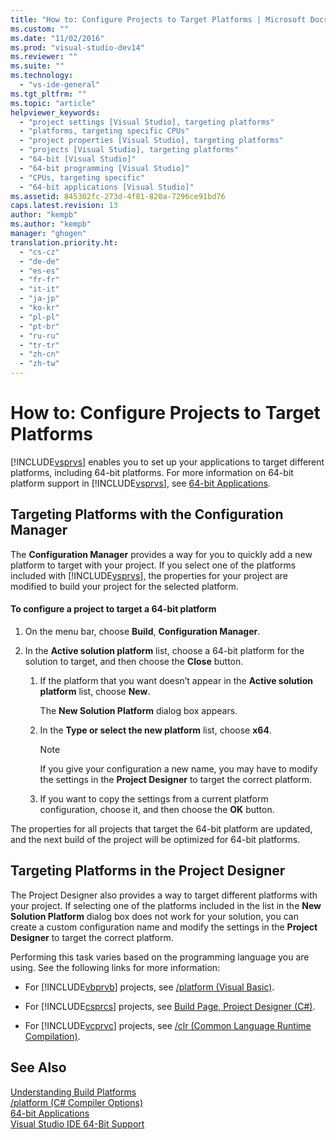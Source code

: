 ```yaml
---
title: "How to: Configure Projects to Target Platforms | Microsoft Docs"
ms.custom: ""
ms.date: "11/02/2016"
ms.prod: "visual-studio-dev14"
ms.reviewer: ""
ms.suite: ""
ms.technology: 
  - "vs-ide-general"
ms.tgt_pltfrm: ""
ms.topic: "article"
helpviewer_keywords: 
  - "project settings [Visual Studio], targeting platforms"
  - "platforms, targeting specific CPUs"
  - "project properties [Visual Studio], targeting platforms"
  - "projects [Visual Studio], targeting platforms"
  - "64-bit [Visual Studio]"
  - "64-bit programming [Visual Studio]"
  - "CPUs, targeting specific"
  - "64-bit applications [Visual Studio]"
ms.assetid: 845302fc-273d-4f81-820a-7296ce91bd76
caps.latest.revision: 13
author: "kempb"
ms.author: "kempb"
manager: "ghogen"
translation.priority.ht: 
  - "cs-cz"
  - "de-de"
  - "es-es"
  - "fr-fr"
  - "it-it"
  - "ja-jp"
  - "ko-kr"
  - "pl-pl"
  - "pt-br"
  - "ru-ru"
  - "tr-tr"
  - "zh-cn"
  - "zh-tw"
---
```

# How to: Configure Projects to Target Platforms
[!INCLUDE[vsprvs](../code-quality/includes/vsprvs_md.md)] enables you to set up your applications to target different platforms, including 64-bit platforms. For more information on 64-bit platform support in [!INCLUDE[vsprvs](../code-quality/includes/vsprvs_md.md)], see [64-bit Applications](../Topic/64-bit%20Applications.md).  
  
## Targeting Platforms with the Configuration Manager  
 The **Configuration Manager** provides a way for you to quickly add a new platform to target with your project. If you select one of the platforms included with [!INCLUDE[vsprvs](../code-quality/includes/vsprvs_md.md)], the properties for your project are modified to build your project for the selected platform.  
  
#### To configure a project to target a 64-bit platform  
  
1.  On the menu bar, choose **Build**, **Configuration Manager**.  
  
2.  In the **Active solution platform** list, choose a 64-bit platform for the solution to target, and then choose the **Close** button.  
  
    1.  If the platform that you want doesn’t appear in the **Active solution platform** list, choose **New**.  
  
         The **New Solution Platform** dialog box appears.  
  
    2.  In the **Type or select the new platform** list, choose **x64**.  
  
        > [!NOTE]
        >  If you give your configuration a new name, you may have to modify the settings in the **Project Designer** to target the correct platform.  
  
    3.  If you want to copy the settings from a current platform configuration, choose it, and then choose the **OK** button.  
  
 The properties for all projects that target the 64-bit platform are updated, and the next build of the project will be optimized for 64-bit platforms.  
  
## Targeting Platforms in the Project Designer  
 The Project Designer also provides a way to target different platforms with your project. If selecting one of the platforms included in the list in the **New Solution Platform** dialog box does not work for your solution, you can create a custom configuration name and modify the settings in the **Project Designer** to target the correct platform.  
  
 Performing this task varies based on the programming language you are using. See the following links for more information:  
  
-   For [!INCLUDE[vbprvb](../code-quality/includes/vbprvb_md.md)] projects, see [/platform (Visual Basic)](/dotnet/visual-basic/reference/command-line-compiler/platform).  
  
-   For [!INCLUDE[csprcs](../data-tools/includes/csprcs_md.md)] projects, see [Build Page, Project Designer (C#)](../ide/reference/build-page-project-designer-csharp.md).  
  
-   For [!INCLUDE[vcprvc](../code-quality/includes/vcprvc_md.md)] projects, see [/clr (Common Language Runtime Compilation)](/visual-cpp/build/reference/clr-common-language-runtime-compilation).  
  
## See Also  
 [Understanding Build Platforms](../ide/understanding-build-platforms.md)   
 [/platform (C# Compiler Options)](/dotnet/csharp/language-reference/compiler-options/platform-compiler-option)   
 [64-bit Applications](../Topic/64-bit%20Applications.md)   
 [Visual Studio IDE 64-Bit Support](../ide/visual-studio-ide-64-bit-support.md)